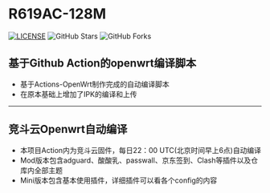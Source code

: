 # R619AC-128M

[![LICENSE](https://img.shields.io/github/license/mashape/apistatus.svg?style=flat-square&label=LICENSE)](https://github.com/Whitestorys/Actions-OpenWrt/blob/master/LICENSE)
![GitHub Stars](https://img.shields.io/github/stars/Whitestorys/Actions-OpenWrt.svg?style=flat-square&label=Stars&logo=github)
![GitHub Forks](https://img.shields.io/github/forks/Whitestorys/Actions-OpenWrt.svg?style=flat-square&label=Forks&logo=github)

## 基于Github Action的openwrt编译脚本
- 基于Actions-OpenWrt制作完成的自动编译脚本
- 在原本基础上增加了IPK的编译和上传
---
## 竞斗云Openwrt自动编译
- 本项目Action内为竞斗云固件，每日22：00 UTC(北京时间早上6点)自动编译
- Mod版本包含adguard、酸酸乳、passwall、京东签到、Clash等插件以及仓库内全部主题
- Mini版本包含基本使用插件，详细插件可以看各个config的内容
